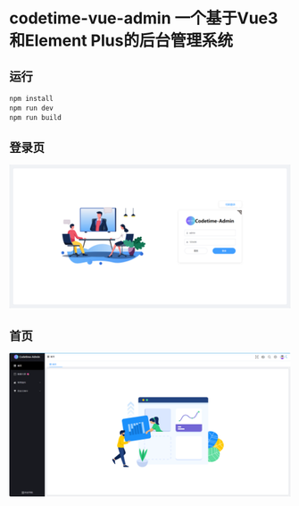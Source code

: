 # codetime-vue-admin 一个基于Vue3和Element Plus的后台管理系统

## 运行
```js
npm install
npm run dev
npm run build
```

## 登录页
<img src="./img/banner1.png">

## 首页
<img src="./img/banner2.png">
